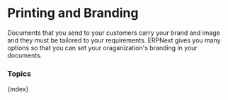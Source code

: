 # Printing and Branding

Documents that you send to your customers carry your brand and image and they must be tailored to your requirements. ERPNext gives you many options so that you can set your oraganization's branding in your documents.

### Topics

{index}
